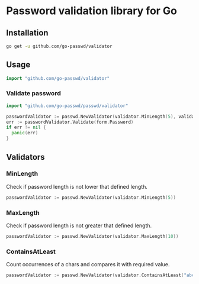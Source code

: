 # Password validation library for Go

## Installation

~~~sh
go get -u github.com/go-passwd/validator
~~~

## Usage

~~~go
import "github.com/go-passwd/validator"
~~~

### Validate password

~~~go
import "github.com/go-passwd/passwd/validator"

passwordValidator := passwd.NewValidator(validator.MinLength(5), validator.MaxLength(10))
err := passwordValidator.Validate(form.Password)
if err != nil {
  panic(err)
}
~~~

## Validators

### MinLength

Check if password length is not lower that defined length.

~~~go
passwordValidator := passwd.NewValidator(validator.MinLength(5))
~~~

### MaxLength

Check if password length is not greater that defined length.

~~~go
passwordValidator := passwd.NewValidator(validator.MaxLength(10))
~~~

### ContainsAtLeast

Count occurrences of a chars and compares it with required value.

~~~go
passwordValidator := passwd.NewValidator(validator.ContainsAtLeast("abcdefghijklmnopqrstuvwxyz", 5)
~~~
